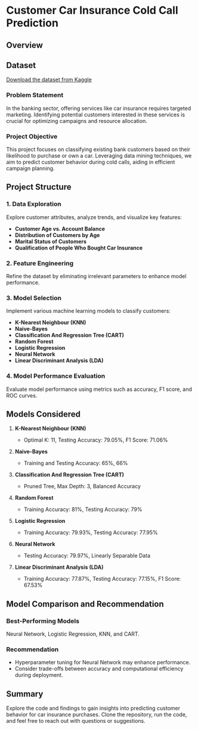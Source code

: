 # Customer Car Insurance Cold Call Prediction

## Overview

## Dataset
[Download the dataset from Kaggle](https://www.kaggle.com/datasets/kondla/carinsurance)

### Problem Statement
In the banking sector, offering services like car insurance requires targeted marketing. Identifying potential customers interested in these services is crucial for optimizing campaigns and resource allocation.

### Project Objective
This project focuses on classifying existing bank customers based on their likelihood to purchase or own a car. Leveraging data mining techniques, we aim to predict customer behavior during cold calls, aiding in efficient campaign planning.

## Project Structure

### 1. Data Exploration
Explore customer attributes, analyze trends, and visualize key features:
- **Customer Age vs. Account Balance**
- **Distribution of Customers by Age**
- **Marital Status of Customers**
- **Qualification of People Who Bought Car Insurance**

### 2. Feature Engineering
Refine the dataset by eliminating irrelevant parameters to enhance model performance.

### 3. Model Selection
Implement various machine learning models to classify customers:
- **K-Nearest Neighbour (KNN)**
- **Naive-Bayes**
- **Classification And Regression Tree (CART)**
- **Random Forest**
- **Logistic Regression**
- **Neural Network**
- **Linear Discriminant Analysis (LDA)**

### 4. Model Performance Evaluation
Evaluate model performance using metrics such as accuracy, F1 score, and ROC curves.

## Models Considered

1. **K-Nearest Neighbour (KNN)**
   - Optimal K: 11, Testing Accuracy: 79.05%, F1 Score: 71.06%

2. **Naive-Bayes**
   - Training and Testing Accuracy: 65%, 66%

3. **Classification And Regression Tree (CART)**
   - Pruned Tree, Max Depth: 3, Balanced Accuracy

4. **Random Forest**
   - Training Accuracy: 81%, Testing Accuracy: 79%

5. **Logistic Regression**
   - Training Accuracy: 79.93%, Testing Accuracy: 77.95%

6. **Neural Network**
   - Testing Accuracy: 79.97%, Linearly Separable Data

7. **Linear Discriminant Analysis (LDA)**
   - Training Accuracy: 77.87%, Testing Accuracy: 77.15%, F1 Score: 67.53%

## Model Comparison and Recommendation

### Best-Performing Models
Neural Network, Logistic Regression, KNN, and CART.

### Recommendation
- Hyperparameter tuning for Neural Network may enhance performance.
- Consider trade-offs between accuracy and computational efficiency during deployment.

## Summary

Explore the code and findings to gain insights into predicting customer behavior for car insurance purchases. Clone the repository, run the code, and feel free to reach out with questions or suggestions.
